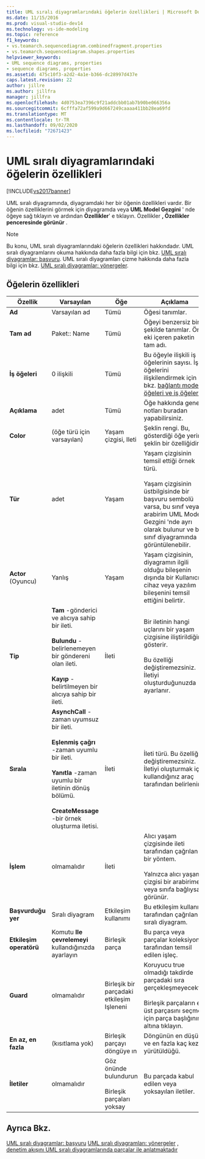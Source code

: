 ```yaml
---
title: UML sıralı diyagramlarındaki öğelerin özellikleri | Microsoft Docs
ms.date: 11/15/2016
ms.prod: visual-studio-dev14
ms.technology: vs-ide-modeling
ms.topic: reference
f1_keywords:
- vs.teamarch.sequencediagram.combinedfragment.properties
- vs.teamarch.sequencediagram.shapes.properties
helpviewer_keywords:
- UML sequence diagrams, properties
- sequence diagrams, properties
ms.assetid: 475c10f3-a2d2-4a1e-b366-dc28997d437e
caps.latest.revision: 22
author: jillre
ms.author: jillfra
manager: jillfra
ms.openlocfilehash: 4d0753ea7396c9f21addcbb01ab7b90be066356a
ms.sourcegitcommit: 6cfffa72af599a9d667249caaaa411bb28ea69fd
ms.translationtype: MT
ms.contentlocale: tr-TR
ms.lasthandoff: 09/02/2020
ms.locfileid: "72671423"
---
```

# <a name="properties-of-elements-on-uml-sequence-diagrams"></a>UML sıralı diyagramlarındaki öğelerin özellikleri
[!INCLUDE[vs2017banner](../includes/vs2017banner.md)]

UML sıralı diyagramında, diyagramdaki her bir öğenin özellikleri vardır. Bir öğenin özelliklerini görmek için diyagramda veya **UML Model Gezgini** ' nde öğeye sağ tıklayın ve ardından **Özellikler**' e tıklayın. Özellikler **, Özellikler penceresinde görünür** .

> [!NOTE]
> Bu konu, UML sıralı diyagramlarındaki öğelerin özellikleri hakkındadır. UML sıralı diyagramlarını okuma hakkında daha fazla bilgi için bkz. [UML sıralı diyagramlar: başvuru](../modeling/uml-sequence-diagrams-reference.md). UML sıralı diyagramları çizme hakkında daha fazla bilgi için bkz. [UML sıralı diyagramlar: yönergeler](../modeling/uml-sequence-diagrams-guidelines.md).

## <a name="properties-of-elements"></a>Öğelerin özellikleri

|Özellik|Varsayılan|Öğe|Açıklama|
|--------------|-------------|-------------|-----------------|
|**Ad**|Varsayılan ad|Tümü|Öğesi tanımlar.|
|**Tam ad**|Paket:: Name|Tümü|Öğeyi benzersiz bir şekilde tanımlar. Ön eki içeren paketin tam adı.|
|**İş öğeleri**|0 ilişkili|Tümü|Bu öğeyle ilişkili iş öğelerinin sayısı. İş öğelerini ilişkilendirmek için bkz. [bağlantı modeli öğeleri ve iş öğeleri](../modeling/link-model-elements-and-work-items.md).|
|**Açıklama**|adet|Tümü|Öğe hakkında genel notları buradan yapabilirsiniz.|
|**Color**|(öğe türü için varsayılan)|Yaşam çizgisi, Ileti|Şeklin rengi. Bu, gösterdiği öğe yerine şeklin bir özelliğidir.|
|**Tür**|adet|Yaşam|Yaşam çizgisinin temsil ettiği örnek türü.<br /><br /> Yaşam çizgisinin üstbilgisinde bir başvuru sembolü varsa, bu sınıf veya arabirim UML Model Gezgini 'nde ayrı olarak bulunur ve bir sınıf diyagramında görüntülenebilir.|
|**Actor** (Oyuncu)|Yanlış|Yaşam|Yaşam çizgisinin, diyagramın ilgili olduğu bileşenin dışında bir Kullanıcı, cihaz veya yazılım bileşenini temsil ettiğini belirtir.|
|**Tip**|**Tam** -gönderici ve alıcıya sahip bir ileti.<br /><br /> **Bulundu** -belirlenemeyen bir göndereni olan ileti.<br /><br /> **Kayıp** -belirtilmeyen bir alıcıya sahip bir ileti.|İleti|Bir iletinin hangi uçlarını bir yaşam çizgisine iliştirildiğini gösterir.<br /><br /> Bu özelliği değiştiremezsiniz. İletiyi oluşturduğunuzda ayarlanır.|
|**Sırala**|**AsynchCall** -zaman uyumsuz bir ileti.<br /><br /> **Eşlenmiş çağrı** -zaman uyumlu bir ileti.<br /><br /> **Yanıtla** -zaman uyumlu bir iletinin dönüş bölümü.<br /><br /> **CreateMessage** -bir örnek oluşturma iletisi.|İleti|İleti türü. Bu özelliği değiştiremezsiniz. İletiyi oluşturmak için kullandığınız araç tarafından belirlenir.|
|**İşlem**|olmamalıdır|İleti|Alıcı yaşam çizgisinde ileti tarafından çağrılan bir yöntem.<br /><br /> Yalnızca alıcı yaşam çizgisi bir arabirime veya sınıfa bağlıysa görünür.|
|**Başvurduğu yer**|Sıralı diyagram|Etkileşim kullanımı|Bu etkileşim kullanımı tarafından çağrılan sıralı diyagram.|
|**Etkileşim operatörü**|Komutu **Ile çevrelemeyi** kullandığınızda ayarlayın|Birleşik parça|Bu parça veya parçalar koleksiyonu tarafından temsil edilen işleç.|
|**Guard**|olmamalıdır|Birleşik bir parçadaki etkileşim Işleneni|Koruyucu true olmadığı takdirde parçadaki sıra gerçekleşmeyecektir.<br /><br /> Birleşik parçaların en üst parçasını seçmek için parça başlığının altına tıklayın.|
|**En az, en fazla**|(kısıtlama yok)|Birleşik parçayı döngüye ın|Döngünün en düşük ve en fazla kaç kez yürütüldüğü.|
|**İletiler**|olmamalıdır|Göz önünde bulundurun<br /><br /> Birleşik parçaları yoksay|Bu parçada kabul edilen veya yoksayılan iletiler.|

## <a name="see-also"></a>Ayrıca Bkz.
 [UML sıralı diyagramlar: başvuru](../modeling/uml-sequence-diagrams-reference.md) [UML sıralı diyagramları: yönergeler](../modeling/uml-sequence-diagrams-guidelines.md) [, denetim akışını UML sıralı diyagramlarında parçalar ile anlatmaktadır](../modeling/describe-control-flow-with-fragments-on-uml-sequence-diagrams.md)
